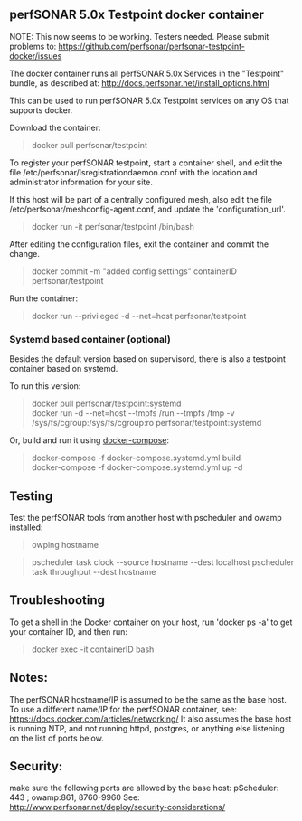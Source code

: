 ## perfSONAR 5.0x Testpoint docker container

NOTE: This now seems to be working. Testers needed. Please submit problems to:
  https://github.com/perfsonar/perfsonar-testpoint-docker/issues

The docker container runs all perfSONAR 5.0x Services in the "Testpoint" bundle, as described at:
http://docs.perfsonar.net/install_options.html

This can be used to run perfSONAR 5.0x Testpoint services on any OS that supports docker.

Download the container:
>docker pull perfsonar/testpoint

To register your perfSONAR testpoint, start a container shell, and edit the file
/etc/perfsonar/lsregistrationdaemon.conf with the location and administrator information for your site.

If this host will be part of a centrally configured mesh, also edit the file 
/etc/perfsonar/meshconfig-agent.conf, and update the 'configuration_url'.

>docker run -it perfsonar/testpoint /bin/bash

After editing the configuration files, exit the container and commit the change.
> docker commit -m "added config settings" containerID perfsonar/testpoint

Run the container:
>docker run --privileged -d --net=host perfsonar/testpoint

### Systemd based container (optional)

Besides the default version based on supervisord, there is also a testpoint container based on systemd.

To run this version:
>docker pull perfsonar/testpoint:systemd  
>docker run -d --net=host --tmpfs /run --tmpfs /tmp -v /sys/fs/cgroup:/sys/fs/cgroup:ro perfsonar/testpoint:systemd

Or, build and run it using [docker-compose](https://docs.docker.com/compose/):
>docker-compose -f docker-compose.systemd.yml build  
>docker-compose -f docker-compose.systemd.yml up -d  

## Testing

Test the perfSONAR tools from another host with pscheduler and owamp installed:
>owping hostname

>pscheduler task clock --source hostname --dest localhost
>pscheduler task throughput --dest hostname

## Troubleshooting

To get a shell in the Docker container on your host, run 'docker ps -a' to get your container ID, 
and then run:
>docker exec -it containerID bash

## Notes:
The perfSONAR hostname/IP is assumed to be the same as the base host. To use a different
name/IP for the perfSONAR container, see: https://docs.docker.com/articles/networking/
It also assumes the base host is running NTP, and not running httpd, postgres, or anything else 
listening on the list of ports below.

## Security:
make sure the following ports are allowed by the base host:
 pScheduler: 443 ; owamp:861, 8760-9960
See: http://www.perfsonar.net/deploy/security-considerations/


